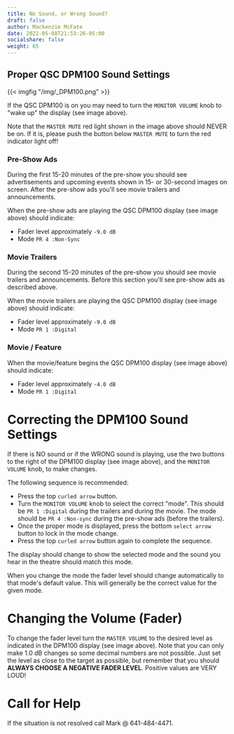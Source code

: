 ```yaml
---
title: No Sound, or Wrong Sound?
draft: false
author: Mackenzie McFate
date: 2022-05-08T21:53:26-05:00
socialshare: false
weight: 65
---
```


## Proper QSC DPM100 Sound Settings

{{< imgfig "/img/_DPM100.png" >}}

If the QSC DPM100 is on you may need to turn the `MONITOR VOLUME` knob to "wake up" the display (see image above).

Note that the `MASTER MUTE` red light shown in the image above should NEVER be on.  If it is, please push the button below `MASTER MUTE` to turn the red indicator light off!

### Pre-Show Ads

During the first 15-20 minutes of the pre-show you should see advertisements and upcoming events shown in 15- or 30-second images on screen.  After the pre-show ads you'll see movie trailers and announcements.

When the pre-show ads are playing the QSC DPM100 display (see image above) should indicate:

  - Fader level approximately `-9.0 dB`
  - Mode `PR 4 :Non-Sync`
  
### Movie Trailers

During the second 15-20 minutes of the pre-show you should see movie trailers and announcements.  Before this section you'll see pre-show ads as described above.

When the movie trailers are playing the QSC DPM100 display (see image above) should indicate:

  - Fader level approximately `-9.0 dB`
  - Mode `PR 1 :Digital`

### Movie / Feature
 
When the movie/feature begins the QSC DPM100 display (see image above) should indicate:

  - Fader level approximately `-4.0 dB`
  - Mode `PR 1 :Digital`
  
# Correcting the DPM100 Sound Settings

If there is NO sound or if the WRONG sound is playing, use the two buttons to the right of the DPM100 display (see image above), and the `MONITOR VOLUME` knob, to make changes.

The following sequence is recommended:

  - Press the top `curled arrow` button.
  - Turn the `MONITOR VOLUME` knob to select the correct "mode".  This should be `PR 1 :Digital` during the trailers and during the movie.  The mode should be `PR 4 :Non-sync` during the pre-show ads (before the trailers).
  - Once the proper mode is displayed, press the bottom `select arrow` button to lock in the mode change.
  - Press the top `curled arrow` button again to complete the sequence.
  
  The display should change to show the selected mode and the sound you hear in the theatre should match this mode.
  
  When you change the mode the fader level should change automatically to that mode's default value.  This will generally be the correct value for the given mode.
  
# Changing the Volume (Fader)

To change the fader level turn the `MASTER VOLUME` to the desired level as indicated in the DPM100 display (see image above).  Note that you can only make 1.0 dB changes so some decimal numbers are not possible.  Just set the level as close to the target as possible, but remember that you should **ALWAYS CHOOSE A NEGATIVE FADER LEVEL**.  Positive values are VERY LOUD!

# Call for Help

If the situation is not resolved call Mark @ 641-484-4471.
